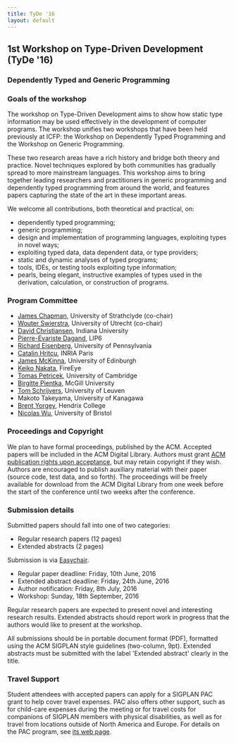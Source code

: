 ```yaml
---
title: TyDe '16
layout: default
---
```


## 1st Workshop on Type-Driven Development (TyDe '16)

### Dependently Typed and Generic Programming

### Goals of the workshop


The workshop on Type-Driven Development aims to show how static type
information may be used effectively in the development of computer
programs. The workshop unifies two workshops that have been held
previously at ICFP: the Workshop on Dependently Typed Programming and
the Workshop on Generic Programming.

These two research areas have a rich history and bridge both theory and
practice. Novel techniques explored by both communities has gradually
spread to more mainstream languages. This workshop aims to bring
together leading researchers and practitioners in generic programming
and dependently typed programming from around the world, and features
papers capturing the state of the art in these important areas.

We welcome all contributions, both theoretical and practical, on:

  * dependently typed programming;
  * generic programming;
  * design and implementation of programming languages, exploiting
    types in novel ways;
  * exploiting typed data, data dependent data, or type providers;
  * static and dynamic analyses of typed programs;
  * tools, IDEs, or testing tools exploiting type information;
  * pearls, being elegant, instructive examples of types used in the
    derivation, calculation, or construction of programs.

### Program Committee

* [James Chapman](https://jmchapman.github.io), University of Strathclyde (co-chair)
* [Wouter Swierstra](http://www.staff.science.uu.nl/~swier004), University of Utrecht (co-chair)
* [David Christiansen](https://www.itu.dk/people/drc/), Indiana University 
* [Pierre-Evariste Dagand](https://pages.lip6.fr/Pierre-Evariste.Dagand/), LIP6
* [Richard Eisenberg](http://www.cis.upenn.edu/~eir/), University of Pennsylvania
* [Catalin Hritcu](http://prosecco.gforge.inria.fr/personal/hritcu/), INRIA Paris
* [James McKinna](http://www.inf.ed.ac.uk/people/staff/James_McKinna.html), University of Edinburgh
* [Keiko Nakata](http://cs.ioc.ee/~keiko/), FireEye
* [Tomas Petricek](http://tomasp.net/), University of Cambridge
* [Birgitte Pientka](http://www.cs.mcgill.ca/~bpientka/), McGill University
* [Tom Schrijvers](https://people.cs.kuleuven.be/~tom.schrijvers/), University of Leuven
* Makoto Takeyama, University of Kanagawa
* [Brent Yorgey](http://dept.cs.williams.edu/~byorgey/), Hendrix College
* [Nicolas Wu](http://zenzike.com/), University of Bristol

### Proceedings and Copyright

We plan to have formal proceedings, published by the ACM. Accepted
papers will be included in the ACM Digital Library. Authors must grant
[ACM publication rights upon
acceptance](http://authors.acm.org/main.html), but may retain
copyright if they wish. Authors are encouraged to publish auxiliary
material with their paper (source code, test data, and so forth). The
proceedings will be freely available for download from the ACM Digital
Library from one week before the start of the conference until two
weeks after the conference.

### Submission details


Submitted papers should fall into one of two categories:

  * Regular research papers (12 pages)
  * Extended abstracts (2 pages)

Submission is via
[Easychair](https://easychair.org/conferences/?conf=tyde16).

  * Regular paper deadline:     Friday, 10th June, 2016 
  * Extended abstract deadline: Friday, 24th June, 2016
  * Author notification:        Friday, 8th July, 2016
  * Workshop:                   Sunday, 18th September, 2016

Regular research papers are expected to present novel and interesting
research results. Extended abstracts should report work in progress
that the authors would like to present at the workshop. 

All submissions should be in portable document format (PDF), formatted
using the ACM SIGPLAN style guidelines (two-column, 9pt).  Extended
abstracts must be submitted with the label 'Extended abstract' clearly
in the title.

### Travel Support

Student attendees with accepted papers can apply for a SIGPLAN PAC grant
to help cover travel expenses. PAC also offers other support, such as
for child-care expenses during the meeting or for travel costs for
companions of SIGPLAN members with physical disabilities, as well as for
travel from locations outside of North America and Europe. For details
on the PAC program, see [its web page](http://www.sigplan.org/PAC.htm).


